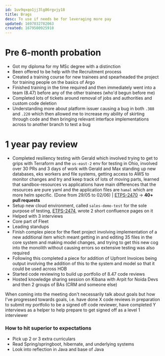 ```yaml
---
id: 1uv9qxqo1jj3lg86rgvjy18
title: Brags
desc: To use if needs be for leveraging more pay
updated: 1697032782063
created: 1679500925910
---
```


# Pre 6-month probation
- Got my diploma for my MSc degree with a distinction
- Been offered to be help with the Recruitment process
- Created a training course for new trainees and spearheaded the project for training people on the basics of Argo
- Finished training in the time required and then immediately went into a team (8.47) before any of the other trainees (who'd begun before me)
- Completed lots of tickets around removal of jobs and authorities and custom code deletion
- Understanding more about platform issuer causing a bug in both `.388` and `.220` which then allowed me to increase my ability of skirting through code and then bringing relevant interface implementations across to another branch to test a bug

# 1 year pay review
- Completed resiliency testing with Gerald which involved trying to get to grips with Terraform and the `us-east-2` env for testing in Ohio, involved over 30 PRs and 3 days of work with Gerald and Max standing up new databases, eks workers and file systems, getting access to AWS to monitor changes and try and keep track of lots of moving parts, learned that sandbox-resources vs applications have main differences that the resources are pure yaml and the application files are `hamal` which are more helm specific. (Done from 29/05 to 02/06) | [ETPS-2470](https://jira.apak.com/browse/ETPS-2470) -> **40+ pull requests**
- Setup new cloud environment, called `sales-demo-test` for the sole purpose of testing, [ETPS-2474](https://jira.apak.com/browse/ETPS-2474), wrote 2 short confluence pages on it
- Helped with 3 interviews
- Core part of Fleet
- Leading standups
- Finish complex piece for the fleet project involving implementation of a new additional item which meant getting in and editing 35 files in the core system and making model changes, and trying to get this new cog into the monolith without causing errors so extensive testing was also required
- Following this completed a piece for addition of Upfront Invoices being output involving the addition of this to the system and model so that it could be used across HOB
- Started code reviewing to build up portfolio of 8.47 code reviews
- Hosted knowledge sharing session on Kibana with Arpit for Noida Devs and then 2 groups of BAs (CRM and someone else)

When coming into the meeting don't necessarily talk about goals but how I've progressed towards goals, i.e. have done X code reviews in preparation to submit my portfolio to be a signed off code reviewer, have completed Y interviews as a helper to help prepare to get signed off as a level 1 interviewer


### How to hit superior to expectations
- Pick up 2 or 3 extra curriculars
- Read Spring/springboot, hibernate, and underlying systems
- Look into reflection in Java and base of Java